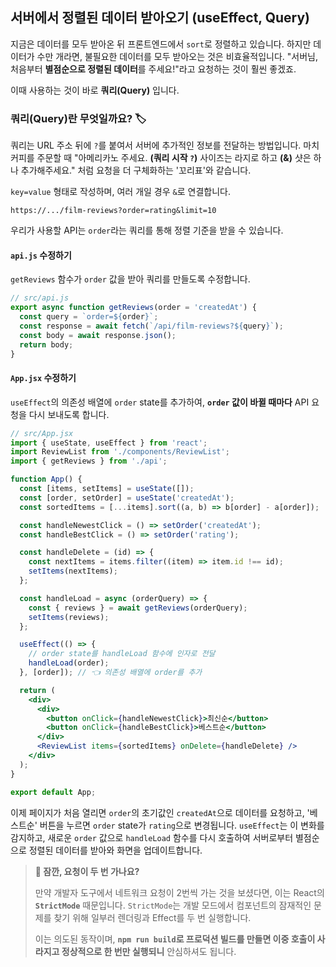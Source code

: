 ## 서버에서 정렬된 데이터 받아오기 (useEffect, Query)

지금은 데이터를 모두 받아온 뒤 프론트엔드에서 `sort`로 정렬하고 있습니다. 하지만 데이터가 수만 개라면, 불필요한 데이터를 모두 받아오는 것은 비효율적입니다. "서버님, 처음부터 **별점순으로 정렬된 데이터**를 주세요\!"라고 요청하는 것이 훨씬 좋겠죠.

이때 사용하는 것이 바로 **쿼리(Query)** 입니다.

### 쿼리(Query)란 무엇일까요? 🏷️

쿼리는 URL 주소 뒤에 `?`를 붙여서 서버에 추가적인 정보를 전달하는 방법입니다. 마치 커피를 주문할 때 "아메리카노 주세요. **(쿼리 시작 `?`)** 사이즈는 라지로 하고 **(&)** 샷은 하나 추가해주세요." 처럼 요청을 더 구체화하는 '꼬리표'와 같습니다.

`key=value` 형태로 작성하며, 여러 개일 경우 `&`로 연결합니다.

`https://.../film-reviews?order=rating&limit=10`

우리가 사용할 API는 `order`라는 쿼리를 통해 정렬 기준을 받을 수 있습니다.

#### `api.js` 수정하기

`getReviews` 함수가 `order` 값을 받아 쿼리를 만들도록 수정합니다.

```javascript
// src/api.js
export async function getReviews(order = 'createdAt') {
  const query = `order=${order}`;
  const response = await fetch(`/api/film-reviews?${query}`);
  const body = await response.json();
  return body;
}
```

#### `App.jsx` 수정하기

`useEffect`의 의존성 배열에 `order` state를 추가하여, **`order` 값이 바뀔 때마다** API 요청을 다시 보내도록 합니다.

```jsx
// src/App.jsx
import { useState, useEffect } from 'react';
import ReviewList from './components/ReviewList';
import { getReviews } from './api';

function App() {
  const [items, setItems] = useState([]);
  const [order, setOrder] = useState('createdAt');
  const sortedItems = [...items].sort((a, b) => b[order] - a[order]);

  const handleNewestClick = () => setOrder('createdAt');
  const handleBestClick = () => setOrder('rating');

  const handleDelete = (id) => {
    const nextItems = items.filter((item) => item.id !== id);
    setItems(nextItems);
  };

  const handleLoad = async (orderQuery) => {
    const { reviews } = await getReviews(orderQuery);
    setItems(reviews);
  };

  useEffect(() => {
    // order state를 handleLoad 함수에 인자로 전달
    handleLoad(order);
  }, [order]); // 👈 의존성 배열에 order를 추가

  return (
    <div>
      <div>
        <button onClick={handleNewestClick}>최신순</button>
        <button onClick={handleBestClick}>베스트순</button>
      </div>
      <ReviewList items={sortedItems} onDelete={handleDelete} />
    </div>
  );
}

export default App;
```

이제 페이지가 처음 열리면 `order`의 초기값인 `createdAt`으로 데이터를 요청하고, '베스트순' 버튼을 누르면 `order` state가 `rating`으로 변경됩니다. `useEffect`는 이 변화를 감지하고, 새로운 `order` 값으로 `handleLoad` 함수를 다시 호출하여 서버로부터 별점순으로 정렬된 데이터를 받아와 화면을 업데이트합니다.

> **🧐 잠깐, 요청이 두 번 가나요?**
>
> 만약 개발자 도구에서 네트워크 요청이 2번씩 가는 것을 보셨다면, 이는 React의 **`StrictMode`** 때문입니다. `StrictMode`는 개발 모드에서 컴포넌트의 잠재적인 문제를 찾기 위해 일부러 렌더링과 Effect를 두 번 실행합니다.
>
> 이는 의도된 동작이며, **`npm run build`로 프로덕션 빌드를 만들면 이중 호출이 사라지고 정상적으로 한 번만 실행되니** 안심하셔도 됩니다.
